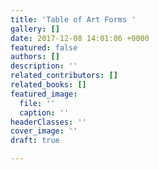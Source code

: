```yaml
---
title: 'Table of Art Forms '
gallery: []
date: 2017-12-08 14:01:06 +0000
featured: false
authors: []
description: ''
related_contributors: []
related_books: []
featured_image:
  file: ''
  caption: ''
headerClasses: ''
cover_image: ''
draft: true

---
```

